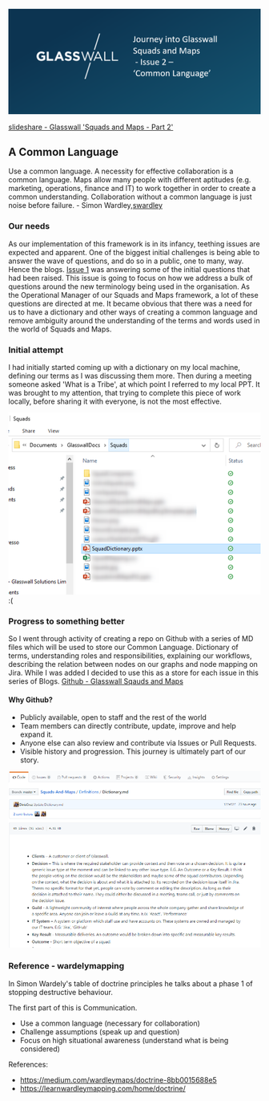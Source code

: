 ![image](Pictures/BlogIssue2.png)

[slideshare - Glasswall 'Squads and Maps - Part 2'](https://www.slideshare.net/LukeRobbertse/glasswall-squads-and-maps-pt2-217174456)

## A Common Language

Use a common language. A necessity for effective collaboration is a common language. Maps allow many people with different aptitudes (e.g. marketing, operations, finance and IT) to work together in order to create a common understanding. Collaboration without a common language is just noise before failure. - Simon Wardley,[swardley](https://medium.com/@swardley)

### Our needs
As our implementation of this framework is in its infancy, teething issues are expected and apparent. One of the biggest initial challenges is being able to answer the wave of questions, and do so in a public, one to many, way. Hence the blogs. [Issue 1](https://medium.com/glasswall-engineering/glasswall-squads-and-maps-issue-1-questions-a5056b8c37c9) was answering some of the initial questions that had been raised. This issue is going to focus on how we address a bulk of questions around the new terminology being used in the organisation. As the Operational Manager of our Squads and Maps framework, a lot of these questions are directed at me. It became obvious that there was a need for us to have a dictionary and other ways of creating a common language and remove ambiguity around the understanding of the terms and words used in the world of Squads and Maps.

### Initial attempt
I had initially started coming up with a dictionary on my local machine, defining our terms as I was discussing them more. Then during a meeting someone asked 'What is a Tribe', at which point I referred to my local PPT. It was brought to my attention, that trying to complete this piece of work locally, before sharing it with everyone, is not the most effective. 

![image](Pictures/SquadDictionaryPPT.png)
:(

### Progress to something better
So I went through activity of creating a repo on Github with a series of MD files which will be used to store our Common Language.
Dictionary of terms, understanding roles and responsibilities, explaining our workflows, describing the relation between nodes on our graphs and node mapping on Jira. While I was added I decided to use this as a store for each issue in this series of Blogs.
[Github - Glasswall Sqauds and Maps](https://github.com/filetrust/Squads-And-Maps)

#### Why Github?
- Publicly available, open to staff and the rest of the world
- Team members can directly contribute, update, improve and help expand it.
- Anyone else can also review and contribute via Issues or Pull Requests.
- Visible history and progression. This journey is ultimately part of our story.

![image](Pictures/Dictionary.png)

### Reference - wardelymapping

In Simon Wardely's table of doctrine principles he talks about a phase 1 of stopping destructive behaviour.

The first part of this is Communication.
- Use a common language (necessary for collaboration)
- Challenge assumptions (speak up and question)
- Focus on high situational awareness (understand what is being considered)

References:
- https://medium.com/wardleymaps/doctrine-8bb0015688e5
- https://learnwardleymapping.com/home/doctrine/
